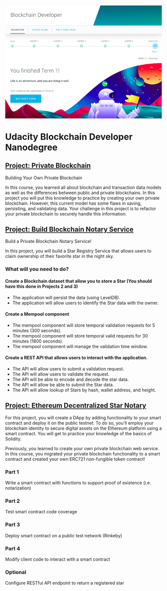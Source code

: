 [//]: # (Image References)
[bc-dev2]: ./bc-dev2.png "Blockchain Developer"
![alt text][bc-dev2]

# Udacity Blockchain Developer Nanodegree

## [Project: Private Blockchain](https://github.com/linked0/myblockchain/tree/master/ud-blockchain-proj2)
Building Your Own Private Blockchain

In this course, you learned all about blockchain and transaction data models as well as the differences between public and private blockchains. In this project you will put this knowledge to practice by creating your own private blockchain. However, this current model has some flaws in saving, persisting, and validating data. Your challenge in this project is to refactor your private blockchain to securely handle this information.

## [Project: Build Blockchain Notary Service](https://github.com/linked0/myblockchain/tree/master/ud-blockchain-proj4)
Build a Private Blockchain Notary Service!

In this project, you will build a Star Registry Service that allows users to claim ownership of their favorite star in the night sky.

### What will you need to do?
#### Create a Blockchain dataset that allow you to store a Star (You should have this done in Projects 2 and 3)
* The application will persist the data (using LevelDB).
* The application will allow users to identify the Star data with the owner.

#### Create a Mempool component
* The mempool component will store temporal validation requests for 5 minutes (300 seconds).
* The mempool component will store temporal valid requests for 30 minutes (1800 seconds).
* The mempool component will manage the validation time window.

#### Create a REST API that allows users to interact with the application.
* The API will allow users to submit a validation request.
* The API will allow users to validate the request.
* The API will be able to encode and decode the star data.
* The API will allow be able to submit the Star data.
* The API will allow lookup of Stars by hash, wallet address, and height.


## [Project: Ethereum Decentralized Star Notary](https://github.com/linked0/myblockchain/tree/master/ud-blockchain-proj5)
For this project, you will create a DApp by adding functionality to your smart contract and deploy it on the public testnet. To do so, you'll employ your blockchain identity to secure digital assets on the Ethereum platform using a smart contract. You will get to practice your knowledge of the basics of Solidity.

Previously, you learned to create your own private blockchain web service. In this course, you migrated your private blockchain functionality to a smart contract and created your own ERC721 non-fungible token contract!

### Part 1
Write a smart contract with functions to support proof of existence (i.e. notarization)
### Part 2	
Test smart contract code coverage
### Part 3
Deploy smart contract on a public test network (Rinkeby)
### Part 4
Modify client code to interact with a smart contract
### Optional
Configure RESTful API endpoint to return a registered star
